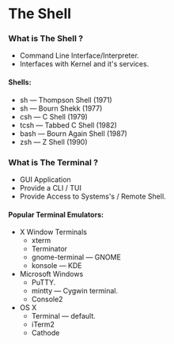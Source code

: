 The Shell
===
  

### What is The Shell ?

- Command Line Interface/Interpreter. 
- Interfaces with Kernel and it's services.


#### Shells:

-  sh  — Thompson Shell (1971) 
-  sh  — Bourn Shekk (1977)
-  csh — C Shell (1979)
- tcsh — Tabbed C Shell (1982)
- bash — Bourn Again Shell (1987)
-  zsh — Z Shell (1990)

### What is The Terminal ?

- GUI Application 
- Provide a CLI / TUI
- Provide Access to Systems's / Remote Shell.

#### Popular Terminal Emulators:

- X Window Terminals
  - xterm
  - Terminator
  - gnome-terminal — GNOME
  - konsole — KDE
- Microsoft Windows
  - PuTTY.
  - mintty — Cygwin terminal.
  - Console2
- OS X
  - Terminal — default.
  - iTerm2
  - Cathode
